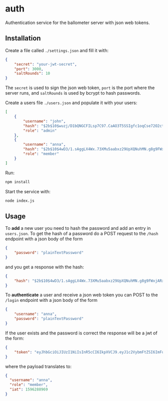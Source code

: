 # auth
Authentication service for the ballometer server with json web tokens.

## Installation

Create a file called ```./settings.json``` and fill it with:

```json
{
    "secret": "your-jwt-secret",
    "port": 3000,
    "saltRounds": 10
}
```

The ```secret``` is used to sign the json web token, ```port``` is the port where the server runs, and ```saltRounds``` is used by bcrypt to hash passwords.

Create a users file ```./users.json``` and populate it with your users:

```json
[
    {
        "username": "john",
        "hash": "$2b$10$wuzj/D1bQNGCFILsp7C97.CaAO3T5SSIgfc1oqCse72O2ctdw8CwW",
        "role": "admin"
    }, 
    {
        "username": "anna",
        "hash": "$2b$10$4wD3/1.sAggLX4Wx.73XMu5aabxz29UpXQNuhMN.g8g9FWxjARxfu",
        "role": "member"
    }
]
```

Run:
```bash
npm install
```

Start the service with:
```bash
node index.js
```

## Usage

To  **add** a new user you need to hash the password and add an entry in ```users.json```. To get the hash of a password do a POST request to the ```/hash``` endpoint with a json body of the form 

```json
{
    "password": "plainTextPassword"
}
```
and you get a response with the hash:
```json
{
    "hash": "$2b$10$4wD3/1.sAggLX4Wx.73XMu5aabxz29UpXQNuhMN.g8g9FWxjARxfu"
}
```

To **authenticate** a user and receive a json web token you can POST to the ```/login``` endpoint with a json body of the form 

```json 
{
    "username": "anna", 
    "password": "plainTextPassword"
}
```

If the user exists and the password is correct the response will be a jwt of the form:
```json
{
    "token": "eyJhbGciOiJIUzI1NiIsInR5cCI6IkpXVCJ9.eyJ1c2VybmFtZSI6ImFubmEiLCJyb2xlIjoibWVtYmVyIiwiaWF0IjoxNTk2Mjg4OTY5fQ.ehhVm1lHZ903GVXZAakrU-AmhBgnGcfjDsNqRq6b4fE"
}
```
where the payload translates to:
```json
{
  "username": "anna",
  "role": "member",
  "iat": 1596288969
}
```
